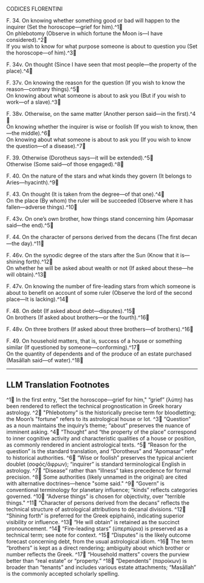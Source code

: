 CODICES FLORENTINI

F. 34.	On knowing whether something good or bad will happen to the inquirer (Set the horoscope—grief for him).^1🤖  
		On phlebotomy (Observe in which fortune the Moon is—I have considered).^2🤖  
		If you wish to know for what purpose someone is about to question you (Set the horoscope—of him).^3🤖

F. 34v.	On thought (Since I have seen that most people—the property of the place).^4🤖

F. 37v.	On knowing the reason for the question (If you wish to know the reason—contrary things).^5🤖  
		On knowing about what someone is about to ask you (But if you wish to work—of a slave).^3🤖

F. 38v.	Otherwise, on the same matter (Another person said—in the first).^4🤖  
		On knowing whether the inquirer is wise or foolish (If you wish to know, then—the middle).^6🤖  
		On knowing about what someone is about to ask you (If you wish to know the question—of a disease).^7🤖

F. 39.	Otherwise (Dorotheus says—it will be extended).^5🤖  
		Otherwise (Some said—of those engaged).^8🤖

F. 40.	On the nature of the stars and what kinds they govern (It belongs to Aries—hyacinth).^9🤖

F. 43.	On thought (It is taken from the degree—of that one).^4🤖  
		On the place (By whom) the ruler will be succeeded (Observe where it has fallen—adverse things).^10🤖

F. 43v.	On one’s own brother, how things stand concerning him (Apomasar said—the end).^5🤖

F. 44.	On the character of persons derived from the decans (The first decan—the day).^11🤖

F. 46v.	On the synodic degree of the stars after the Sun (Know that it is—shining forth).^12🤖  
		On whether he will be asked about wealth or not (If asked about these—he will obtain).^13🤖

F. 47v.	On knowing the number of fire-leading stars from which someone is about to benefit on account of some ruler (Observe the lord of the second place—It is lacking).^14🤖

F. 48.	On debt (If asked about debt—disputes).^15🤖  
		On brothers (If asked about brothers—or the fourth).^16🤖

F. 48v.	On three brothers (If asked about three brothers—of brothers).^16🤖

F. 49.	On household matters, that is, success of a house or something similar (If questioned by someone—conforming).^17🤖  
		On the quantity of dependents and of the produce of an estate purchased (Masāllah said—of water).^18🤖

---

LLM Translation Footnotes
-------------------------

^1🤖 In the first entry, "Set the horoscope—grief for him," “grief” (λύπη) has been rendered to reflect the technical prognostication in Greek horary astrology.
^2🤖 "Phlebotomy" is the historically precise term for bloodletting; the Moon’s "fortune" refers to its astrological house or lot.
^3🤖 “Question” as a noun maintains the inquiry’s theme; “about” preserves the nuance of imminent asking.
^4🤖 “Thought” and “the property of the place” correspond to inner cognitive activity and characteristic qualities of a house or position, as commonly rendered in ancient astrological texts.
^5🤖 “Reason for the question” is the standard translation, and “Dorotheus” and “Apomasar” refer to historical authorities.
^6🤖 “Wise or foolish” preserves the typical ancient doublet (σοφός/ἄφρων); “inquirer” is standard terminological English in astrology.
^7🤖 “Disease” rather than “illness” takes precedence for formal precision.
^8🤖 Some authorities (likely unnamed in the original) are cited with alternative doctrines—hence "some said."
^9🤖 “Govern” is conventional terminology for planetary influence; “kinds” reflects categories governed.
^10🤖 “Adverse things” is chosen for objectivity, over "terrible things."
^11🤖 “Character of persons derived from the decans” reflects the technical structure of astrological attributions to decanal divisions.
^12🤖 “Shining forth” is preferred for the Greek epiphainō, indicating superior visibility or influence.
^13🤖 “He will obtain” is retained as the succinct pronouncement.
^14🤖 “Fire-leading stars” (ὑπερπύρια) is preserved as a technical term; see note for context.
^15🤖 “Disputes” is the likely outcome forecast concerning debt, from the usual astrological idiom.
^16🤖 The term “brothers” is kept as a direct rendering; ambiguity about which brother or number reflects the Greek.
^17🤖 “Household matters” covers the purview better than “real estate” or “property.”
^18🤖 “Dependents” (παροίκων) is broader than “tenants” and includes various estate attachments; “Masāllah” is the commonly accepted scholarly spelling.